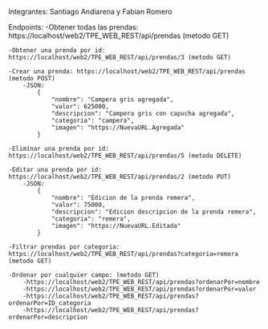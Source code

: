 Integrantes: Santiago Andiarena y Fabian Romero

Endpoints:
    -Obtener todas las prendas: https://localhost/web2/TPE_WEB_REST/api/prendas (metodo GET)

    -Obtener una prenda por id: https://localhost/web2/TPE_WEB_REST/api/prendas/3 (metodo GET)

    -Crear una prenda: https://localhost/web2/TPE_WEB_REST/api/prendas (metodo POST)
        -JSON:
            {
                "nombre": "Campera gris agregada",
                "valor": 625000,
                "descripcion": "Campera gris con capucha agregada",
                "categoria": "campera",
                "imagen": "https://NuevaURL.Agregada"
            }

    -Eliminar una prenda por id: https://localhost/web2/TPE_WEB_REST/api/prendas/5 (metodo DELETE)

    -Editar una prenda por id: https://localhost/web2/TPE_WEB_REST/api/prendas/2 (metodo PUT)
        -JSON:
            {
                "nombre": "Edicion de la prenda remera",
                "valor": 75000,
                "descripcion": "Edicion descripcion de la prenda remera",
                "categoria": "remera",
                "imagen": "https://NuevaURL.Editada"
            }
    
    -Filtrar prendas por categoria: https://localhost/web2/TPE_WEB_REST/api/prendas?categoria=remera (metodo GET)

    -Ordenar por cualquier campo: (metodo GET)
        -https://localhost/web2/TPE_WEB_REST/api/prendas?ordenarPor=nombre
        -https://localhost/web2/TPE_WEB_REST/api/prendas?ordenarPor=valor
        -https://localhost/web2/TPE_WEB_REST/api/prendas?ordenarPor=ID_categoria
        -https://localhost/web2/TPE_WEB_REST/api/prendas?ordenarPor=descripcion